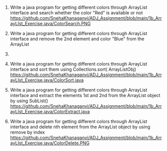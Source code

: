 1. Write a java program for getting different colors through ArrayList interface and search whether the color "Red" is available or not
   https://github.com/SnehaKhanaganvi/ADJ_Assignment/blob/main/1b_ArrayLIst_Exercise.java/ColorSearch.PNG 
2. Write a java program for getting different colors through ArrayList interface and remove the  2nd element and color "Blue" from the ArrayList  
3. 
4. Write a java program for getting different colors through ArrayList interface and sort them  using Collections.sort( ArrayListObj)
   https://github.com/SnehaKhanaganvi/ADJ_Assignment/blob/main/1b_ArrayLIst_Exercise.java/ColorSort.java

5. Write a java program for getting different colors through ArrayList interface and extract the  elements 1st and 2nd from the ArrayList object by using SubList()
   https://github.com/SnehaKhanaganvi/ADJ_Assignment/blob/main/1b_ArrayLIst_Exercise.java/ColorExtract.java 
7. Write a java program for getting different colors through ArrayList interface and delete nth  element from the ArrayList object by using remove by index
   https://github.com/SnehaKhanaganvi/ADJ_Assignment/blob/main/1b_ArrayLIst_Exercise.java/ColorDelete.PNG

